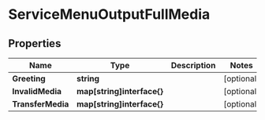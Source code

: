 

# ServiceMenuOutputFullMedia


## Properties

| Name | Type | Description | Notes |
|------------ | ------------- | ------------- | -------------|
|**Greeting** | **string** |  |  [optional] |
|**InvalidMedia** | **map[string]interface{}** |  |  [optional] |
|**TransferMedia** | **map[string]interface{}** |  |  [optional] |




